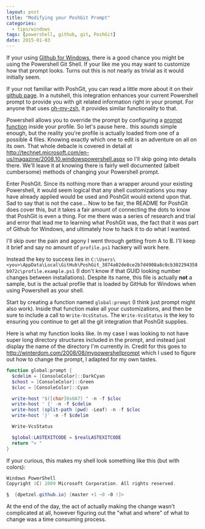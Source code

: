 ```yaml
---
layout: post
title: "Modifying your PoshGit Prompt"
categories:
  - tips/windows
tags: [powershell, github, git, PoshGit]
date: 2015-01-03
---
```


If your using [Github for Windows](https://windows.github.com/), there is a
good chance you might be using the Powershell Git Shell. If your like me you
may want to customize how that prompt looks. Turns out this is not nearly as
trivial as it would initially seem.

If your not familiar with PoshGit, you can read a little more about it on their
[github page](https://github.com/dahlbyk/posh-git/blob/master/readme.md). In
a nutshell, this integration enhances your current Powershell prompt to provide
you with git related information right in your prompt. For anyone that uses
[oh-my-zsh](https://github.com/robbyrussell/oh-my-zsh), it provides similar
functionality to that.

Powershell allows you to override the prompt by configuring a [prompt function](
http://ss64.com/ps/syntax-prompt.html) inside your profile.  So let's pause here..
this *sounds* simple enough, but the reality you're profile is actually loaded
from one of a possible 4 files. Knowing exactly which one to edit is an adventure
on all on its own. That whole debacle is covered in detail at
<http://technet.microsoft.com/en-us/magazine/2008.10.windowspowershell.aspx>
so I'll skip going into details there. We'll leave it at knowing there is fairly
well documented (albeit cumbersome) methods of changing your Powershell prompt.

Enter PoshGit. Since its nothing more than a wrapper around your existing
Powershell, it would seem logical that any shell customizations you may have
already applied would be used and PoshGit would extend upon that. Sad to say
that is not the case... Now to be fair, the README for PoshGit does cover this,
but it takes a fair amount of connecting the dots to know that PoshGit is even
a thing. For me there was a series of research and trial and error that lead me
to learning what PoshGit was, the fact that it was part of Github for Windows,
and ultimately how to hack it to do what I wanted.

I'll skip over the pain and agony I went through getting from A to B. I'll keep it
brief and say no amount of `profile.ps1` hackery will work here.

Instead the key to success lies in `C:\Users\<you>\AppData\Local\GitHub\PoshGit_3874a02de8ce2b7d4908a8c0cb302294358b972c\profile.example.ps1`
(I don't know if that GUID looking number changes between installations).
Despite its name, this file is actually **not** a sample, but is the actual
profile that is loaded by GitHub for Windows when using Powershell as your shell.

Start by creating a function named `global:prompt` (I think just prompt might
also work). Inside that function make all your customizations, and then be sure
to include a call to `Write-VcsStatus`. The `Write-VcsStatus` is the key to
ensuring you continue to get all the git integration that PoshGit supplies.

Here is what my function looks like. In my case I was looking to not have
super long directory structures included in the prompt, and instead just
display the name of the directory I'm currently in. Credit for this goes to
<http://winterdom.com/2008/08/mypowershellprompt> which I used to figure out
how to change the prompt, I adapted for my own tastes.

```powershell
function global:prompt {
  $cdelim = [ConsoleColor]::DarkCyan
  $chost = [ConsoleColor]::Green
  $cloc = [ConsoleColor]::Cyan

  write-host "$([char]0x0A7) " -n -f $cloc
  write-host ' {' -n -f $cdelim
  write-host (split-path (pwd) -Leaf) -n -f $cloc
  write-host '}' -n -f $cdelim

  Write-VcsStatus

  $global:LASTEXITCODE = $realLASTEXITCODE
  return "> "
}
```

If your curious, this makes my shell look something like this (but with colors):

```powershell
Windows PowerShell
Copyright (C) 2009 Microsoft Corporation. All rights reserved.

§  {dpetzel.github.io} [master +1 ~0 -0 !]>
```

At the end of the day, the act of actually making the change wasn't complicated
at all, however figuring out the "what and where" of what to change was a time
consuming process.
